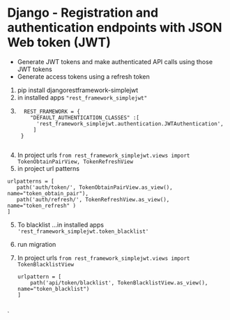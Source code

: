 # Django - Registration and authentication endpoints with JSON Web token (JWT)
- Generate JWT tokens and make authenticated API calls using those JWT tokens 
- Generate access tokens using a refresh token
1. pip install djangorestframework-simplejwt
2. in installed apps
    `
        "rest_framework_simplejwt"
    `
3. ``` 
     REST_FRAMEWORK = {
       "DEFAULT_AUTHENTICATION_CLASSES" :[
         'rest_framework_simplejwt.authentication.JWTAuthentication',
        ]
    }


3. In project urls 
    `
    from rest_framework_simplejwt.views import TokenObtainPairView, TokenRefreshView
   `
4. in project url patterns 
 ``` 
urlpatterns = [ 
    path('auth/token/', TokenObtainPairView.as_view(), name="token_obtain_pair"),
    path('auth/refresh/', TokenRefreshView.as_view(), name="token_refresh" )
]
```
5. To blacklist ...in installed apps ` 
    'rest_framework_simplejwt.token_blacklist'`
6. run migration 

7. In project urls `from rest_framework_simplejwt.views import TokenBlacklistView`

    ``` 
    urlpattern = [
        path('api/token/blacklist', TokenBlacklistView.as_view(), name="token_blacklist")
    ]


`

